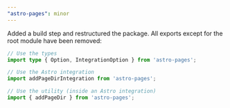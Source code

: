 ```yaml
---
"astro-pages": minor
---
```


Added a build step and restructured the package. All exports except for the root module have been removed:

```ts
// Use the types
import type { Option, IntegrationOption } from 'astro-pages';

// Use the Astro integration
import addPageDirIntegration from 'astro-pages';

// Use the utility (inside an Astro integration)
import { addPageDir } from 'astro-pages';
```